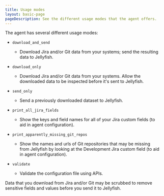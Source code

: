 ```yaml
---
title: Usage modes
layout: basic-page
pageDescription: See the different usage modes that the agent offers.
---
```



The agent has several different usage modes:

* `download_and_send`  
    * Download Jira and/or Git data from your systems; send the resulting data to Jellyfish.  


* `download_only`  
    * Download Jira and/or Git data from your systems. Allow the downloaded data to be inspected before it's sent to Jellyfish.

* `send_only`  
    * Send a previously downloaded dataset to Jellyfish.

* `print_all_jira_fields`  
    * Show the keys and field names for all of your Jira custom fields (to aid in agent configuration).

* `print_apparently_missing_git_repos`  
    * Show the names and urls of Git repositories that may be missing from Jellyfish by looking at the Development Jira custom field (to aid in agent configuration).

* `validate`  
    * Validate the configuration file using APIs.  

Data that you download from Jira and/or Git may be scrubbed to remove sensitive fields and values before you send it to Jellyfish.
